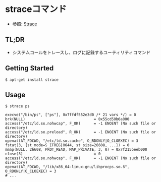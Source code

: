# straceコマンド
- 参照: [Strace](https://wiki.ubuntu.com/Strace)

## TL;DR
- システムコールをトレースし、ログに記録するユーティリティコマンド

## Getting Started
```
$ apt-get install strace
```

## Usage
```
$ strace ps

execve("/bin/ps", ["ps"], 0x7ffdf552e3d0 /* 21 vars */) = 0
brk(NULL)                               = 0x55cd50b6a000
access("/etc/ld.so.nohwcap", F_OK)      = -1 ENOENT (No such file or directory)
access("/etc/ld.so.preload", R_OK)      = -1 ENOENT (No such file or directory)
openat(AT_FDCWD, "/etc/ld.so.cache", O_RDONLY|O_CLOEXEC) = 3
fstat(3, {st_mode=S_IFREG|0644, st_size=26608, ...}) = 0
mmap(NULL, 26608, PROT_READ, MAP_PRIVATE, 3, 0) = 0x7f215beeb000
close(3)                                = 0
access("/etc/ld.so.nohwcap", F_OK)      = -1 ENOENT (No such file or directory)
openat(AT_FDCWD, "/lib/x86_64-linux-gnu/libprocps.so.6", O_RDONLY|O_CLOEXEC) = 3
# ...
```
